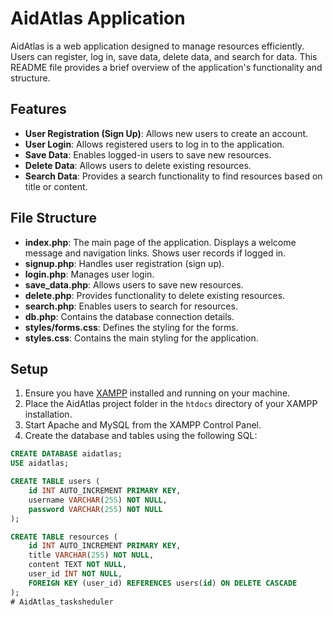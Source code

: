 # AidAtlas Application

AidAtlas is a web application designed to manage resources efficiently. Users can register, log in, save data, delete data, and search for data. This README file provides a brief overview of the application's functionality and structure.

## Features

- **User Registration (Sign Up)**: Allows new users to create an account.
- **User Login**: Allows registered users to log in to the application.
- **Save Data**: Enables logged-in users to save new resources.
- **Delete Data**: Allows users to delete existing resources.
- **Search Data**: Provides a search functionality to find resources based on title or content.

## File Structure

- **index.php**: The main page of the application. Displays a welcome message and navigation links. Shows user records if logged in.
- **signup.php**: Handles user registration (sign up).
- **login.php**: Manages user login.
- **save_data.php**: Allows users to save new resources.
- **delete.php**: Provides functionality to delete existing resources.
- **search.php**: Enables users to search for resources.
- **db.php**: Contains the database connection details.
- **styles/forms.css**: Defines the styling for the forms.
- **styles.css**: Contains the main styling for the application.

## Setup

1. Ensure you have [XAMPP](https://www.apachefriends.org/index.html) installed and running on your machine.
2. Place the AidAtlas project folder in the `htdocs` directory of your XAMPP installation.
3. Start Apache and MySQL from the XAMPP Control Panel.
4. Create the database and tables using the following SQL:

```sql
CREATE DATABASE aidatlas;
USE aidatlas;

CREATE TABLE users (
    id INT AUTO_INCREMENT PRIMARY KEY,
    username VARCHAR(255) NOT NULL,
    password VARCHAR(255) NOT NULL
);

CREATE TABLE resources (
    id INT AUTO_INCREMENT PRIMARY KEY,
    title VARCHAR(255) NOT NULL,
    content TEXT NOT NULL,
    user_id INT NOT NULL,
    FOREIGN KEY (user_id) REFERENCES users(id) ON DELETE CASCADE
);
# AidAtlas_tasksheduler
